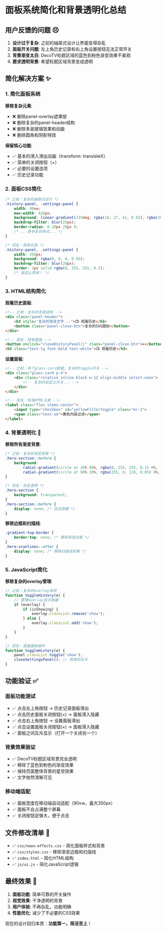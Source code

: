 # 面板系统简化和背景透明化总结

## 用户反馈的问题 😣

1. **设计过于复杂**: 之前的抽屉式设计让界面变得杂乱
2. **面板开关问题**: 左上角历史记录和右上角设置按钮无法正常开关
3. **背景渐变太丑**: DecoTV标题区域的蓝色到粉色渐变效果不美观
4. **要求透明背景**: 希望标题区域背景变成透明

## 简化解决方案 ✨

### 1. 简化面板系统
**移除复杂元素**:
- ❌ 删除panel-overlay遮罩层
- ❌ 删除复杂的panel-header结构  
- ❌ 删除多层玻璃效果和动画
- ❌ 删除圆角和阴影特效

**保留核心功能**:
- ✅ 基本的滑入滑出动画（transform: translateX）
- ✅ 简单的关闭按钮（×）
- ✅ 必要的设置选项
- ✅ 历史记录功能

### 2. 面板CSS简化
```css
/* 之前：复杂的抽屉式设计 */
.history-panel, .settings-panel {
    width: 90vw;
    max-width: 420px;
    background: linear-gradient(135deg, rgba(18, 27, 41, 0.92), rgba(26, 37, 50, 0.88));
    backdrop-filter: blur(25px);
    border-radius: 0 20px 20px 0;
    /* ...更多复杂样式... */
}

/* 现在：简单实用 */
.history-panel, .settings-panel {
    width: 350px;
    background: rgba(0, 0, 0, 0.95);
    backdrop-filter: blur(20px);
    border: 1px solid rgba(0, 255, 255, 0.2);
    /* 就这么简单！ */
}
```

### 3. HTML结构简化
**观看历史面板**:
```html
<!-- 之前：复杂的多层结构 -->
<div class="panel-header">
    <h3 style="复杂的渐变文字...">📺 观看历史</h3>
    <button class="panel-close-btn">复杂的SVG图标</button>
</div>

<!-- 现在：简单直接 -->
<button onclick="closeHistoryPanel()" class="panel-close-btn">×</button>
<h3 class="text-lg font-bold text-white">📺 观看历史</h3>
```

**设置面板**:
```html
<!-- 之前：多个glass-card嵌套，复杂的toggle开关 -->
<div class="glass-card p-4">
    <div class="relative inline-block w-12 align-middle select-none">
        <!-- 复杂的自定义开关... -->
    </div>
</div>

<!-- 现在：标准HTML元素 -->
<label class="flex items-center">
    <input type="checkbox" id="yellowFilterToggle" class="mr-2">
    <span class="text-sm">黄色内容过滤</span>
</label>
```

### 4. 背景透明化 🎯
**移除所有渐变背景**:
```css
/* 之前：复杂的渐变背景 */
.hero-section::before {
    background: 
        radial-gradient(circle at 20% 80%, rgba(0, 255, 255, 0.1) 0%, transparent 50%),
        radial-gradient(circle at 80% 20%, rgba(255, 0, 128, 0.05) 0%, transparent 50%);
}

/* 现在：完全透明 */
.hero-section {
    background: transparent;
}
.hero-section::before {
    display: none; /* 完全隐藏 */
}
```

**移除边框和扫描线**:
```css
.gradient-top-border {
    border-top: none; /* 移除渐变边框 */
}
.hero-scanlines::after {
    display: none; /* 移除扫描线效果 */
}
```

### 5. JavaScript简化
**移除复杂的overlay管理**:
```javascript
// 之前：复杂的overlay系统
function toggleHistory(e) {
    // 管理overlay显示隐藏
    if (overlay) {
        if (isShowing) {
            overlay.classList.remove('show');
        } else {
            overlay.classList.add('show');
        }
    }
}

// 现在：直接面板操作
function toggleHistory(e) {
    panel.classList.toggle('show');
    closeSettingsPanel(); // 简单的互斥
}
```

## 功能验证 ✅

### 面板功能测试
- ✅ 点击左上角按钮 → 历史记录面板滑出
- ✅ 点击历史面板关闭按钮(×) → 面板滑入隐藏
- ✅ 点击右上角按钮 → 设置面板滑出  
- ✅ 点击设置面板关闭按钮(×) → 面板滑入隐藏
- ✅ 面板之间互斥显示（打开一个关闭另一个）

### 背景效果验证
- ✅ DecoTV标题区域背景完全透明
- ✅ 移除了蓝色到粉色的渐变效果
- ✅ 保持页面整体背景的星空效果
- ✅ 文字依然清晰可见

### 移动端适配
- ✅ 面板宽度在移动端自动适配（90vw，最大350px）
- ✅ 面板不会占满整个屏幕
- ✅ 关闭按钮足够大，便于点击

## 文件修改清单 📝

- ✅ `css/neon-effects.css` - 简化面板样式和背景
- ✅ `css/styles.css` - 移除渐变边框和扫描线
- ✅ `index.html` - 简化HTML结构
- ✅ `js/ui.js` - 简化JavaScript逻辑

## 最终效果 🎉

1. **面板功能**: 简单可靠的开关操作
2. **视觉效果**: 干净透明的背景
3. **用户体验**: 不再杂乱，功能明确
4. **性能优化**: 减少了不必要的CSS效果

现在的设计回归本质：**功能第一，简洁至上**！
